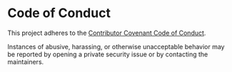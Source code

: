# Code of Conduct

This project adheres to the [Contributor Covenant Code of Conduct](https://www.contributor-covenant.org/version/2/1/code_of_conduct/).

Instances of abusive, harassing, or otherwise unacceptable behavior may be reported by opening a private security issue or by contacting the maintainers.

